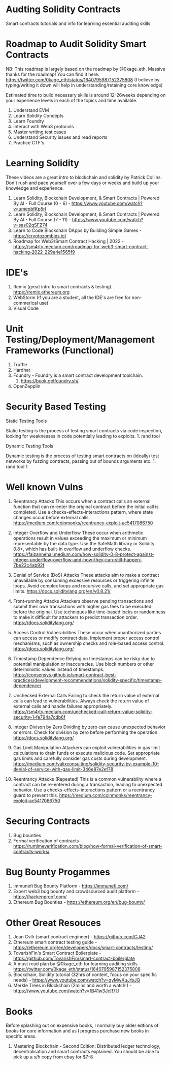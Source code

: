 # Audting Solidity Contracts
Smart contracts tutorials and info for learning essential auditing skills. 


Roadmap to Audit Solidity Smart Contracts
=========================================

NB: This roadmap is largely based on the roadmap by @0kage_eth. Massive thanks for the roadmap! You can find it here: https://twitter.com/0kage_eth/status/1640795987152375808 (I believe by typing/writing it down will help in understanding/retaining core knowledge)

Estimated time to build necessary skills is around 12-26weeks depending on your experience levels in each of the topics and time available.

1. Understand EVM 
2. Learn Solidity Concepts
3. Learn Foundry
4. Interact with Web3 protocols
5. Master writing test cases
6. Understand Security issues and read reports
7. Practice CTF's


  Learning Solidity
  =================

  These videos are a great intro to blockchain and solidity by Patrick Collins. Don't rush and pace yourself over a few days or weeks and build up your 
  knowledge and experience. 
  
  1. Learn Solidity, Blockchain Development, & Smart Contracts | Powered By AI - Full Course (0 - 6) - https://www.youtube.com/watch?v=umepbfKp5rI
  2. Learn Solidity, Blockchain Development, & Smart Contracts | Powered By AI - Full Course (7 - 11) - https://www.youtube.com/watch?v=sas02qSFZ74
  3. Learn to Code Blockchain DApps by Building Simple Games - https://cryptozombies.io/
  4. Roadmap for Web3/Smart Contract Hacking | 2022 - https://sm4rty.medium.com/roadmap-for-web3-smart-contract-hacking-2022-229e4e1565f9

  IDE's
  =====
   1. Remix (great intro to smart contracts & testing) https://remix.ethereum.org
   2. WebStorm (If you are a student, all the IDE's are free for non-commerical use)
   3. Visual Code
    
  Unit Testing/Deployment/Management Frameworks (Functional)
  ==================
   1. Truffle
   2. Hardhat
   3. Foundry - Foundry is a smart contract development toolchain.
        1. https://book.getfoundry.sh/
   5. OpenZepplin
    
  Security Based Testing
  ======================
   Static Testing Tools
    
   Static testing is the process of testing smart contracts via code inspection, looking for weaknesses in code potentially leading to exploits.
     1. rand tool
    
   Dynamic Testing Tools
    
   Dynamic testing is the process of testing smart contracts on (ideally) test networks by fuzzing contracts, passing out of bounds arguments etc. 
     1. rand tool 1
      
 
  Well known Vulns
  ================  
  
  1. Reentrancy Attacks
     This occurs when a contract calls an external function that can re-enter the original contract before the initial call is completed.
     Use a checks-effects-interactions pattern, where state changes occur before external calls.
     https://medium.com/coinmonks/reentrancy-exploit-ac5417086750

  2. Integer Overflow and Underflow
     These occur when arithmetic operations result in values exceeding the maximum or minimum representable by the data type.
     Use the SafeMath library or Solidity 0.8+, which has built-in overflow and underflow checks.
     https://faizannehal.medium.com/how-solidity-0-8-protect-against-integer-underflow-overflow-and-how-they-can-still-happen-7be22c4ab92f

  3. Denial of Service (DoS) Attacks
     These attacks aim to make a contract unavailable by consuming excessive resources or triggering infinite loops.
     Avoid complex loops and recursive calls, and set appropriate gas limits.
     https://docs.soliditylang.org/en/v0.8.21/

  4. Front-running Attacks
     Attackers observe pending transactions and submit their own transactions with higher gas fees to be executed before the original.
     Use techniques like time-based locks or randomness to make it difficult for attackers to predict transaction order.
     https://docs.soliditylang.org/

  5. Access Control Vulnerabilities
     These occur when unauthorized parties can access or modify contract data.
     Implement proper access control mechanisms, such as ownership checks and role-based access control.
     https://docs.soliditylang.org/

  6. Timestamp Dependence
     Relying on timestamps can be risky due to potential manipulation or inaccuracies.
     Use block numbers or other deterministic values instead of timestamps.
     https://consensys.github.io/smart-contract-best-practices/development-recommendations/solidity-specific/timestamp-dependence/

  7. Unchecked External Calls
     Failing to check the return value of external calls can lead to vulnerabilities.
     Always check the return value of external calls and handle failures appropriately.
     https://sm4rty.medium.com/unchecked-call-return-value-solidity-security-1-fe794a7cdb6f

  8. Integer Divison by Zero
     Dividing by zero can cause unexpected behavior or errors.
     Check for division by zero before performing the operation.
     https://docs.soliditylang.org/

  9. Gas Limit Manipulation
     Attackers can exploit vulnerabilities in gas limit calculations to drain funds or execute malicious code.
     Set appropriate gas limits and carefully consider gas costs during development.
     https://medium.com/valixconsulting/solidity-security-by-example-10-denial-of-service-with-gas-limit-346e87e2ef78

  10. Reentrancy Attacks (Repeated)
      This is a common vulnerability where a contract can be re-entered during a transaction, leading to unexpected behavior.
      Use a checks-effects-interactions pattern or a reentrancy guard to prevent this.
      https://medium.com/coinmonks/reentrancy-exploit-ac5417086750

    
  Securing Contracts
  ==================
   1. Bug bounties
   2. Formal verification of contracts - https://runtimeverification.com/blog/how-formal-verification-of-smart-contracts-works/

  Bug Bounty Progammes
  ====================

  1. Immunefi Bug Bounty Platform - https://immunefi.com/
  2. Expert web3 bug bounty and crowdsourced audit platform  - https://hackenproof.com/
  3. Ethereum Bug Bounties - https://ethereum.org/en/bug-bounty/ 
   
  Other Great Resouces
  ====================
   1.  Jean Cvllr (smart contract enginner) - https://github.com/CJ42
   2.  Ethereum smart contract testing guide - https://ethereum.org/en/developers/docs/smart-contracts/testing/
   3.  TovarishFin's Smart Contract Boilerplate - https://github.com/TovarishFin/smart-contract-boilerplate
   4.  A must read plan by @0kage_eth for learning auditing skills - https://twitter.com/0kage_eth/status/1640795987152375808
   5.  Blockchain, Solidity tutorial (32hrs of content, focus on your specific needs) - https://www.youtube.com/watch?v=gyMwXuJrbJQ
   6.  Merkle Trees in Blockchain (2mins and worth a watch!) - https://www.youtube.com/watch?v=fB41w3JcR7U
    

  Books
  =====
  
  Before splashing out on expensive books, I normally buy older edtions of books for core information and as I progress purchase new books in specific areas. 
  
  1.  Mastering Blockchain - Second Edition: Distributed ledger technology, decentralisation and smart contracts explained. You should be able to pick up a s/h copy from ebay for $7-8



